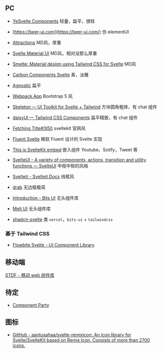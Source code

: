 ## PC


- [YeSvelte Components](https://www.yesvelte.com/)  轻量，扁平，很轻
- [https://beer-ui.com](https://beer-ui.com/) 仿 elementUI
- [Attractions](https://illright.github.io/attractions//) MD风，厚重
- [Svelte Material UI](https://sveltematerialui.com/) MD风，相对没那么厚重
- [Smelte: Material design using Tailwind CSS for Svelte](https://smeltejs.com/) MD风
- [Carbon Components Svelte](https://carbon-components-svelte.onrender.com/) 素，淡雅
- [Agnostic](https://www.agnosticui.com/) 扁平
- [Webpack App](https://sveltestrap.js.org/?path=/story/components--get-started) Bootstrap 5 风
- [Skeleton — UI Toolkit for Svelte + Tailwind](https://www.skeleton.dev/) 方块圆角粗体，有 chat 组件
- [daisyUI — Tailwind CSS Components](https://daisyui.com/) 扁平精致，有 chat 组件
- [Fetching Title#3l50](https://svelvet.mintlify.app/introduction) sveltekit 官网风
- [Fluent Svelte](https://fluent-svelte.vercel.app/) 微软 Fluent 设计的 Svelte 实现
- [This is SvelteKit embed](https://sveltekit-embed.vercel.app/) 嵌入组件 Youtube、Sotify，Tweet 等
- [SvelteUI - A variety of components, actions, transition and utility functions — SvelteUI](https://www.svelteui.org/) 中规中矩的风格
- [Svelteit - Svelteit Docs](https://docs.svelteit.dev/) 线框风
- [drab](https://drab.robino.dev/) 无边框极简


- [Introduction - Bits UI](https://www.bits-ui.com/docs/introduction) 无头组件库
- [Melt UI](https://melt-ui.com/) 无头组件库
- [shadcn-svelte](https://www.shadcn-svelte.com/) 类 `vercel`，`bits-ui` + `tailwindcss`


### 基于 Tailwind CSS

- [Flowbite Svelte - UI Component Library](https://flowbite-svelte.com/)


## 移动端

[STDF - 移动 web 组件库](https://stdf.design/)


## 待定

- [Component Party](https://component-party.dev/)

## 图标

- [GitHub - aantusahaa/svelte-remixicon: An icon library for Svelte/SvelteKit based on Remix Icon. Consists of more than 2700 icons.](https://github.com/aantusahaa/svelte-remixicon)